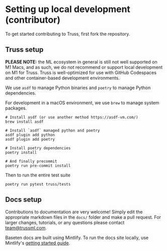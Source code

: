 # Setting up local development (contributor)

To get started contributing to Truss, first fork the repository.

## Truss setup

**PLEASE NOTE:** the ML ecosystem in general is still not well supported on M1 Macs, and as such, we do not recommend or support local development on M1 for Truss. Truss is well-optimized for use with GitHub Codespaces and other container-based development environments.

We use `asdf` to manage Python binaries and `poetry` to manage Python dependencies.

For development in a macOS environment, we use `brew` to manage system packages.

```
# Install asdf (or use another method https://asdf-vm.com/)
brew install asdf

# Install `asdf` managed python and poetry
asdf plugin add python
asdf plugin add poetry

# Install poetry dependencies
poetry install

# And finally precommit
poetry run pre-commit install
```

Then to run the entire test suite

```
poetry run pytest truss/tests
```

## Docs setup

Contributions to documentation are very welcome! Simply edit the appropriate markdown files in the `docs/` folder and make a pull request. For larger changes, tutorials, or any questions please contact [team@trussml.com](mailto:team@trussml.com).

Baseten docs are built using Mintlify. To run the docs site locally, use Mintlify's [getting started guide](https://mintlify.com/docs/development).
